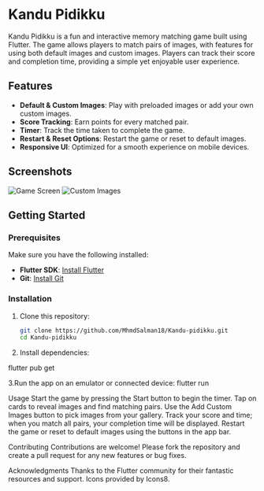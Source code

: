 # Kandu Pidikku 

Kandu Pidikku is a fun and interactive memory matching game built using Flutter. The game allows players to match pairs of images, with features for using both default images and custom images. Players can track their score and completion time, providing a simple yet enjoyable user experience.

## Features

- **Default & Custom Images**: Play with preloaded images or add your own custom images.
- **Score Tracking**: Earn points for every matched pair.
- **Timer**: Track the time taken to complete the game.
- **Restart & Reset Options**: Restart the game or reset to default images.
- **Responsive UI**: Optimized for a smooth experience on mobile devices.

## Screenshots

<!-- Include some screenshots of your app's UI here -->
![Game Screen](screenshots/game_screen.png)
![Custom Images](screenshots/custom_images.png)

## Getting Started

### Prerequisites

Make sure you have the following installed:
- **Flutter SDK**: [Install Flutter](https://flutter.dev/docs/get-started/install)
- **Git**: [Install Git](https://git-scm.com/book/en/v2/Getting-Started-Installing-Git)

### Installation

1. Clone this repository:
   ```bash
   git clone https://github.com/MhmdSalman18/Kandu-pidikku.git
   cd Kandu-pidikku
   
2. Install dependencies:

flutter pub get

3.Run the app on an emulator or connected device:
flutter run

Usage
Start the game by pressing the Start button to begin the timer.
Tap on cards to reveal images and find matching pairs.
Use the Add Custom Images button to pick images from your gallery.
Track your score and time; when you match all pairs, your completion time will be displayed.
Restart the game or reset to default images using the buttons in the app bar.

Contributing
Contributions are welcome! Please fork the repository and create a pull request for any new features or bug fixes.

Acknowledgments
Thanks to the Flutter community for their fantastic resources and support.
Icons provided by Icons8.
